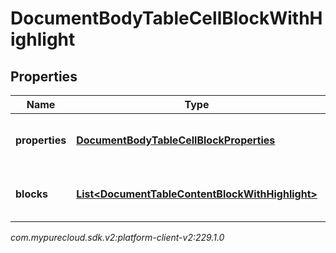 # DocumentBodyTableCellBlockWithHighlight


## Properties

| Name | Type | Description | Notes |
| ------------ | ------------- | ------------- | ------------- |
| **properties** | [**DocumentBodyTableCellBlockProperties**](DocumentBodyTableCellBlockProperties) | The properties for the table cell. |  [optional] |
| **blocks** | [**List&lt;DocumentTableContentBlockWithHighlight&gt;**](DocumentTableContentBlockWithHighlight) | The list of content blocks for the table. |  |




_com.mypurecloud.sdk.v2:platform-client-v2:229.1.0_
